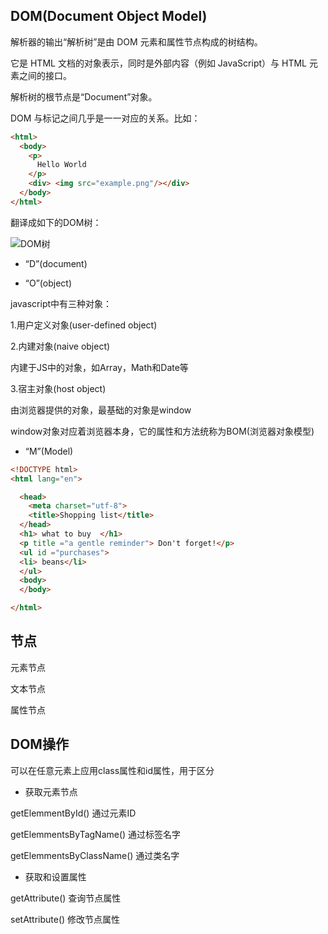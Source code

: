## DOM(Document Object Model)
解析器的输出“解析树”是由 DOM 元素和属性节点构成的树结构。     

它是 HTML 文档的对象表示，同时是外部内容（例如 JavaScript）与 HTML 元素之间的接口。    

解析树的根节点是“Document”对象。

DOM 与标记之间几乎是一一对应的关系。比如：   

```html
<html>
  <body>
    <p>
      Hello World
    </p>
    <div> <img src="example.png"/></div>
  </body>
</html>
```
翻译成如下的DOM树：   

 ![DOM树](http://www.html5rocks.com/zh/tutorials/internals/howbrowserswork/image015.png)      
 
* “D”(document)   
 
* “O”(object)   
 
javascript中有三种对象：    

1.用户定义对象(user-defined object)  

2.内建对象(naive object)   

内建于JS中的对象，如Array，Math和Date等   

3.宿主对象(host object)    

由浏览器提供的对象，最基础的对象是window    


window对象对应着浏览器本身，它的属性和方法统称为BOM(浏览器对象模型)

* “M”(Model)   

```html
<!DOCTYPE html>
<html lang="en">

  <head>
    <meta charset="utf-8">
    <title>Shopping list</title>
  </head>
  <h1> what to buy  </h1>
  <p title ="a gentle reminder"> Don't forget!</p>
  <ul id ="purchases"> 
  <li> beans</li>
  </ul>
  <body>
  </body>

</html>

```

## 节点
元素节点   

文本节点   

属性节点


## DOM操作
可以在任意元素上应用class属性和id属性，用于区分
* 获取元素节点     


getElemmentById() 通过元素ID    

getElemmentsByTagName() 通过标签名字   

getElemmentsByClassName() 通过类名字   

* 获取和设置属性    


getAttribute() 查询节点属性   

setAttribute()  修改节点属性  



